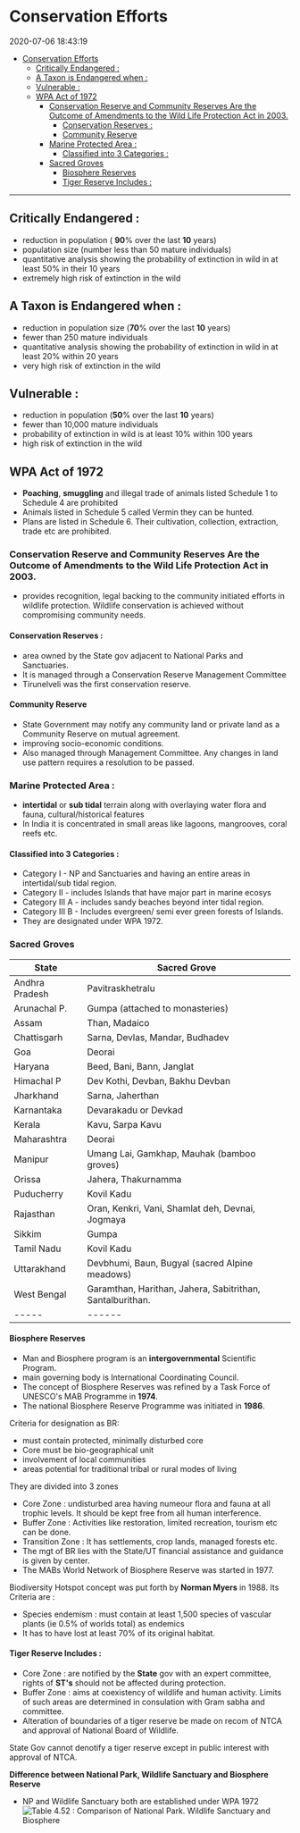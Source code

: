 # Conservation Efforts

2020-07-06 18:43:19

- [Conservation Efforts](#conservation-efforts)
  - [Critically Endangered :](#critically-endangered-)
  - [A Taxon is Endangered when :](#a-taxon-is-endangered-when-)
  - [Vulnerable :](#vulnerable-)
  - [WPA Act of 1972](#wpa-act-of-1972)
    - [Conservation Reserve and Community Reserves Are the Outcome of Amendments to the Wild Life Protection Act in 2003.](#conservation-reserve-and-community-reserves-are-the-outcome-of-amendments-to-the-wild-life-protection-act-in-2003)
      - [Conservation Reserves :](#conservation-reserves-)
      - [Community Reserve](#community-reserve)
    - [Marine Protected Area :](#marine-protected-area-)
      - [Classified into 3 Categories :](#classified-into-3-categories-)
    - [Sacred Groves](#sacred-groves)
      - [Biosphere Reserves](#biosphere-reserves)
      - [Tiger Reserve Includes :](#tiger-reserve-includes-)


---


## Critically Endangered :

- reduction in population ( **90**% over the last **10** years)
- population size (number less than 50 mature individuals)
- quantitative analysis showing the probability of extinction in wild in at least 50% in their 10 years
- extremely high risk of extinction in the wild

## A Taxon is Endangered when :

- reduction in population size (**70**% over the last **10** years)
- fewer than 250 mature individuals
- quantitative analysis showing the probability of extinction in wild in at least 20% within 20 years
- very high risk of extinction in the wild

## Vulnerable :

- reduction in population (**50**% over the last **10** years)
- fewer than 10,000 mature individuals
- probability of extinction in wild is at least 10% within 100 years
- high risk of extinction in the wild

## WPA Act of 1972

- **Poaching**, **smuggling** and illegal trade of animals listed Schedule 1 to Schedule 4 are prohibited
- Animals listed in Schedule 5 called Vermin they can be hunted.
- Plans are listed in Schedule 6. Their cultivation, collection, extraction, trade etc are prohibited.

### Conservation Reserve and Community Reserves Are the Outcome of Amendments to the Wild Life Protection Act in 2003.

- provides recognition, legal backing to the community initiated efforts in wildlife protection. Wildlife conservation is achieved without compromising community needs.

#### Conservation Reserves :

- area owned by the State gov adjacent to National Parks and Sanctuaries.
- It is managed through a Conservation Reserve Management Committee
- Tirunelveli was the first conservation reserve.

#### Community Reserve

- State Government may notify any community land or private land as a Community Reserve on mutual agreement.
- improving socio-economic conditions.
- Also managed through Management Committee. Any changes in land use pattern requires a resolution to be passed.

### Marine Protected Area :

- **intertidal** or **sub tidal** terrain along with overlaying water flora and fauna, cultural/historical features
- In India it is concentrated in small areas like lagoons, mangrooves, coral reefs etc.

#### Classified into 3 Categories :

- Category I - NP and Sanctuaries and having an entire areas in intertidal/sub tidal region.
- Category II - includes Islands that have major part in marine ecosys
- Category III A - includes sandy beaches beyond inter tidal region.
- Category III B - Includes evergreen/ semi ever green forests of Islands.
 - They are designated under WPA 1972.

### Sacred Groves

| State          | Sacred Grove                                              |
| -------------- | --------------------------------------------------------- |
| Andhra Pradesh | Pavitraskhetralu                                          |
| Arunachal P.   | Gumpa (attached to monasteries)                           |
| Assam          | Than, Madaico                                             |
| Chattisgarh    | Sarna, Devlas, Mandar, Budhadev                           |
| Goa            | Deorai                                                    |
| Haryana        | Beed, Bani, Bann, Janglat                                 |
| Himachal P     | Dev Kothi, Devban, Bakhu Devban                           |
| Jharkhand      | Sarna, Jaherthan                                          |
| Karnantaka     | Devarakadu or Devkad                                      |
| Kerala         | Kavu, Sarpa Kavu                                          |
| Maharashtra    | Deorai                                                    |
| Manipur        | Umang Lai, Gamkhap, Mauhak (bamboo groves)                |
| Orissa         | Jahera, Thakurnamma                                       |
| Puducherry     | Kovil Kadu                                                |
| Rajasthan      | Oran, Kenkri, Vani, Shamlat deh, Devnai, Jogmaya          |
| Sikkim         | Gumpa                                                     |
| Tamil Nadu     | Kovil Kadu                                                |
| Uttarakhand    | Devbhumi, Baun, Bugyal (sacred Alpine meadows)            |
| West Bengal    | Garamthan, Harithan, Jahera, Sabitrithan, Santalburithan. |
| -----          | ------                                                    |

#### Biosphere Reserves

- Man and Biosphere program is an **intergovernmental** Scientific Program.
- main governing body is International Coordinating Council.
- The concept of Biosphere Reserves was refined by a Task Force of UNESCO's MAB Programme in **1974**.
- The national Biosphere Reserve Programme was initiated in **1986**.

Criteria for designation as BR:

- must contain protected, minimally disturbed core
- Core must be bio-geographical unit
- involvement of local communities
- areas potential for traditional tribal or rural modes of living

 They are divided into 3 zones

- Core Zone : undisturbed area having numeour flora and fauna at all trophic levels. It should be kept free from all human interference.
- Buffer Zone : Activities like restoration, limited recreation, tourism etc can be done.
- Transition Zone : It has settlements, crop lands, managed forests etc.
 - The mgt of BR lies with the State/UT financial assistance and guidance is given by center.
 - The MABs World Network of Biosphere Reserve was started in 1977.

 Biodiversity Hotspot concept was put forth by **Norman Myers** in 1988. Its Criteria are :

- Species endemism : must contain at least 1,500 species of vascular plants (ie 0.5% of worlds total) as endemics
- It has to have lost at least 70% of its original habitat.

#### Tiger Reserve Includes :

- Core Zone : are notified by the **State** gov with an expert committee, rights of **ST's** should not be affected during protection.
- Buffer Zone : aims at coexistency of wildlife and human activity. Limits of such areas are determined in consulation with Gram sabha and committee.
- Alteration of boundaries of a tiger reserve be made on recom of NTCA and approval of National Board of Wildlife.

 State Gov cannot denotify a tiger reserve except in public interest with approval of NTCA.

 **Difference between National Park, Wildlife Sanctuary and Biosphere Reserve**

- NP and Wildlife Sanctuary both are established under WPA 1972
![Table 4.52 : Comparison of National Park. Wildlife Sanctuary and Biosphere](Conservation-image1-00113013.png)